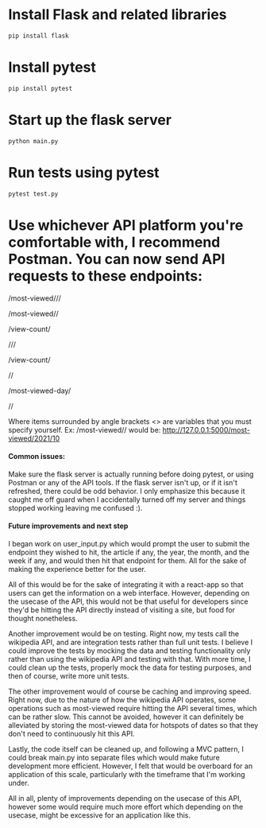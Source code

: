 # Install Flask and related libraries
```console
pip install flask
```
# Install pytest
```console
pip install pytest
```
# Start up the flask server
```console
python main.py
```
# Run tests using pytest
```console
pytest test.py
```
# Use whichever API platform you're comfortable with, I recommend Postman. You can now send API requests to these endpoints: 
/most-viewed/<year>/<month>/<week>

/most-viewed/<year>/<month>

/view-count/<article>/<year>/<month>/<week>

/view-count/<article>/<year>/<month>

/most-viewed-day/<article>/<year>/<month>

Where items surrounded by angle brackets <> are variables that you must specify yourself. 
Ex: 
/most-viewed/<year>/<month>
would be: 
http://127.0.0.1:5000/most-viewed/2021/10

# Common issues:
Make sure the flask server is actually running before doing pytest, or using Postman or any of the API tools. 
If the flask server isn't up, or if it isn't refreshed, there could be odd behavior. I only emphasize this
because it caught me off guard when I accidentally turned off my server and things stopped working leaving me confused :). 

# Future improvements and next step
I began work on user_input.py which would prompt the user to submit the endpoint they wished to hit,
the article if any, the year, the month, and the week if any, and would then hit that endpoint for them. 
All for the sake of making the experience better for the user. 

All of this would be for the sake of integrating it with a react-app so that users can get the information on a web interface. 
However, depending on the usecase of the API, this would not be that useful for developers since they'd be hitting the API directly instead of visiting a site, but food for thought nonetheless.

Another improvement would be on testing. Right now, my tests call the wikipedia API, and are integration tests rather than full unit tests. I believe I could improve the tests by mocking the data and testing functionality only rather than using the wikipedia API and testing with that. With more time, I could clean up the tests, properly mock the data for testing purposes, and then of course, write more unit tests. 

The other improvement would of course be caching and improving speed. Right now, due to the nature of how the wikipedia API operates, some operations such as most-viewed require hitting the API several times, which can be rather slow. This cannot be avoided, however it can definitely be alleviated by storing the most-viewed data for hotspots of dates so that they don't need to continuously hit this API. 

Lastly, the code itself can be cleaned up, and following a MVC pattern, I could break main.py into separate files which would make future development more efficient. However, I felt that would be overboard for an application of this scale, particularly with the timeframe that I'm working under. 

All in all, plenty of improvements depending on the usecase of this API, however some would require much more effort which depending
on the usecase, might be excessive for an application like this. 